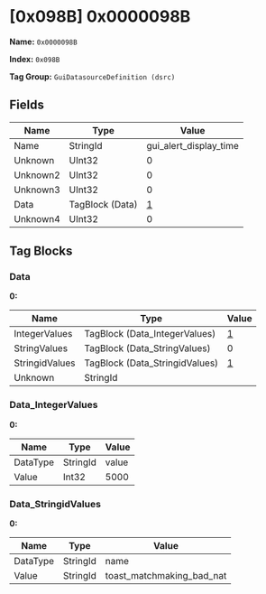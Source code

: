 # [0x098B] 0x0000098B

**Name:** ```0x0000098B```

**Index:** ```0x098B```

**Tag Group:** ```GuiDatasourceDefinition (dsrc)```

## Fields

Name	| Type	| Value
---	|---	|---	|
Name	|StringId	|gui_alert_display_time
Unknown	|UInt32	|0
Unknown2	|UInt32	|0
Unknown3	|UInt32	|0
Data	|TagBlock (Data)	|[1](#data)
Unknown4	|UInt32	|0


## Tag Blocks

### Data

**0:**

Name	| Type	| Value
---	|---	|---	|
IntegerValues	|TagBlock (Data_IntegerValues)	|[1](#data_integervalues)
StringValues	|TagBlock (Data_StringValues)	|0
StringidValues	|TagBlock (Data_StringidValues)	|[1](#data_stringidvalues)
Unknown	|StringId	|


### Data_IntegerValues

**0:**

Name	| Type	| Value
---	|---	|---	|
DataType	|StringId	|value
Value	|Int32	|5000


### Data_StringidValues

**0:**

Name	| Type	| Value
---	|---	|---	|
DataType	|StringId	|name
Value	|StringId	|toast_matchmaking_bad_nat


